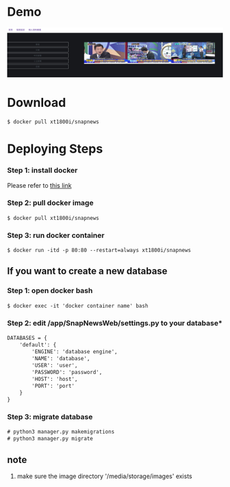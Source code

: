 # Demo

![image](https://github.com/xianyuntang/snapnews/blob/master/demo/1567759244991.jpg)

# Download

````
$ docker pull xt1800i/snapnews
````

# Deploying Steps 

### Step 1: install docker
Please refer to  [this link](https://www.linode.com/docs/applications/containers/install-docker-ce-ubuntu-1804/)

### Step 2: pull docker image
````
$ docker pull xt1800i/snapnews
````

### Step 3: run docker container
````
$ docker run -itd -p 80:80 --restart=always xt1800i/snapnews
````

## If you want to create a new database 

### Step 1: open docker bash 
````
$ docker exec -it 'docker container name' bash
````

### Step 2: edit /app/SnapNewsWeb/settings.py to your database*

````
DATABASES = {
    'default': {
        'ENGINE': 'database engine',
        'NAME': 'database',
        'USER': 'user',
        'PASSWORD': 'password',
        'HOST': 'host',
        'PORT': 'port'
    }
}
````
### Step 3: migrate database 
````
# python3 manager.py makemigrations
# python3 manager.py migrate
````

## note
1. make sure the image directory '/media/storage/images' exists 

